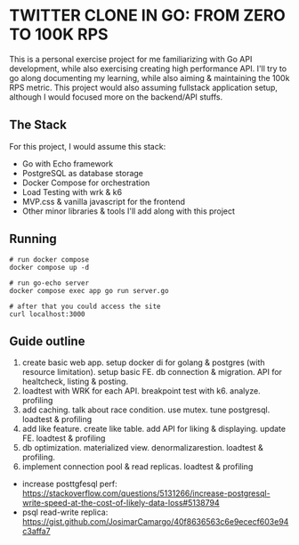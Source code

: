 TWITTER CLONE IN GO: FROM ZERO TO 100K RPS
==========================================

This is a personal exercise project for me familiarizing with Go API development, while also exercising creating high performance API. I'll try to go along documenting my learning, while also aiming & maintaining the 100k RPS metric. This project would also assuming fullstack application setup, although I would focused more on the backend/API stuffs.

## The Stack
For this project, I would assume this stack:
- Go with Echo framework
- PostgreSQL as database storage
- Docker Compose for orchestration
- Load Testing with wrk & k6
- MVP.css & vanilla javascript for the frontend
- Other minor libraries & tools I'll add along with this project

## Running
```
# run docker compose
docker compose up -d

# run go-echo server
docker compose exec app go run server.go

# after that you could access the site
curl localhost:3000
````

## Guide outline
1. create basic web app. setup docker di for golang & postgres (with resource limitation). setup basic FE. db connection & migration. API for healtcheck, listing & posting. 
2. loadtest with WRK for each API. breakpoint test with k6. analyze. profiling
3. add caching. talk about race condition. use mutex. tune postgresql. loadtest & profiling
4. add like feature. create like table. add API for liking & displaying. update FE. loadtest & profiling
5. db optimization. materialized view. denormalizarestion. loadtest & profiling.
6. implement connection pool & read replicas. loadtest & profiling

- increase posttgfesql perf: https://stackoverflow.com/questions/5131266/increase-postgresql-write-speed-at-the-cost-of-likely-data-loss#5138794
- psql read-write replica: https://gist.github.com/JosimarCamargo/40f8636563c6e9ececf603e94c3affa7
